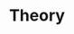 ---
title: Theory
layout: collection
permalink: /theory/
collection: theory
#entries_layout: grid
classes: wide
header:
  overlay_color: "#000"
  overlay_filter: "0.5"
  overlay_image: /assets/images/site-header.jpg
  caption: "Photo credit: **tomedunn**"
---